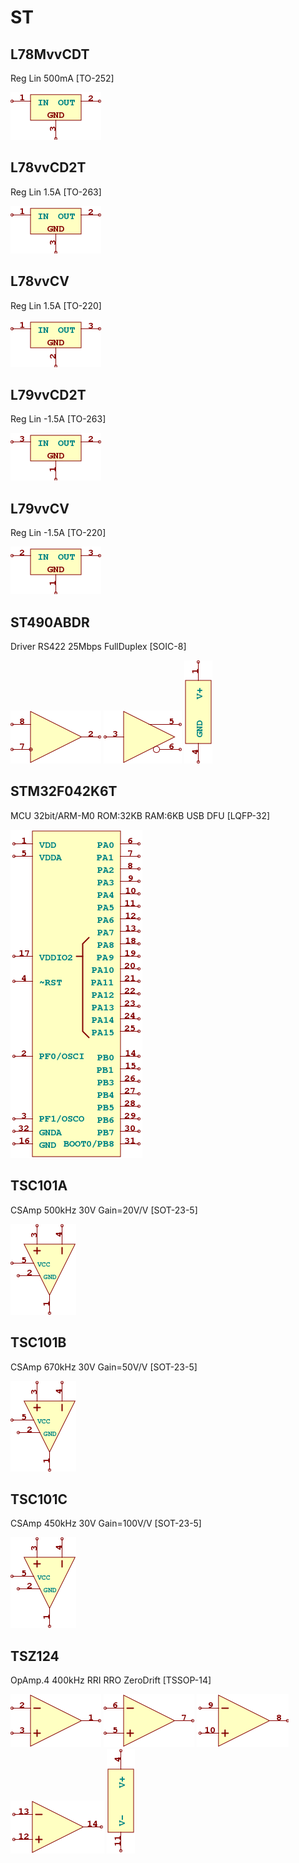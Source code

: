 # ST

## L78MvvCDT
Reg Lin 500mA [TO-252]

![L78MvvCDT__1__1](/images/Intersil__ISL21070__1__1.png?raw=true) 

## L78vvCD2T
Reg Lin 1.5A [TO-263]

![L78vvCD2T__1__1](/images/Intersil__ISL21070__1__1.png?raw=true) 

## L78vvCV
Reg Lin 1.5A [TO-220]

![L78vvCV__1__1](/images/ST__L78vvCV__1__1.png?raw=true) 

## L79vvCD2T
Reg Lin -1.5A [TO-263]

![L79vvCD2T__1__1](/images/TexasInstruments__LM1086IT-v.v__1__1.png?raw=true) 

## L79vvCV
Reg Lin -1.5A [TO-220]

![L79vvCV__1__1](/images/TexasInstruments__LM1117DT-v.v__1__1.png?raw=true) 

## ST490ABDR
Driver RS422 25Mbps FullDuplex [SOIC-8]

![ST490ABDR__1__1](/images/ST__ST490ABDR__1__1.png?raw=true) 
![ST490ABDR__2__1](/images/ST__ST490ABDR__2__1.png?raw=true) 
![ST490ABDR__3__1](/images/ST__ST490ABDR__3__1.png?raw=true) 

## STM32F042K6T
MCU 32bit/ARM-M0 ROM:32KB RAM:6KB USB DFU [LQFP-32]

![STM32F042K6T__1__1](/images/ST__STM32F042K6T__1__1.png?raw=true) 

## TSC101A
CSAmp 500kHz 30V Gain=20V/V [SOT-23-5]

![TSC101A__1__1](/images/ST__TSC101A__1__1.png?raw=true) 

## TSC101B
CSAmp 670kHz 30V Gain=50V/V [SOT-23-5]

![TSC101B__1__1](/images/ST__TSC101A__1__1.png?raw=true) 

## TSC101C
CSAmp 450kHz 30V Gain=100V/V [SOT-23-5]

![TSC101C__1__1](/images/ST__TSC101A__1__1.png?raw=true) 

## TSZ124
OpAmp.4 400kHz RRI RRO ZeroDrift [TSSOP-14]

![TSZ124__1__1](/images/AnalogDevices__AD8552ARUZ__1__1.png?raw=true) 
![TSZ124__2__1](/images/AnalogDevices__AD8552ARUZ__2__1.png?raw=true) 
![TSZ124__3__1](/images/AnalogDevices__AD8554ARUZ__3__1.png?raw=true) 
![TSZ124__4__1](/images/AnalogDevices__AD8554ARUZ__4__1.png?raw=true) 
![TSZ124__5__1](/images/AnalogDevices__AD8554ARUZ__5__1.png?raw=true) 

